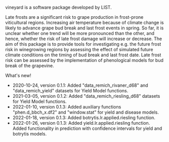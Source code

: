 vineyard is a software package developed by LIST.

Late frosts are a significant risk to grape production in
frost-prone viticultural regions. Increasing air temperature because
of climate change is likely to advance grape bud break and last frost
events in spring. So far, it is unclear whether one trend will be more
pronounced than the other, and hence, whether the risk of late frost
damage will increase or decrease. The aim of this package is to provide
tools for investigating e.g. the future frost risk in winegrowing regions
by assessing the effect of simulated future climate conditions on the
timing of bud break and last frost date. Late frost risk can be assessed
by the implementation of phenological models for bud break of the grapevine.


What's new!
- 2020-10-24, version 0.1.1: Added "data_remich_rivaner_d68" and 
              "data_remich_yield" datasets for Yield Model functions.
- 2021-03-05, version 0.1.2: Added "data_remich_riesling_d68" datasets 
              for Yield Model functions.
- 2022-01-10, version 0.1.3: Added auxiliary functions "phen.d_bbch_x.df2" and
	      "window.stat" for yield and disease models.
- 2022-01-18, version 0.1.3: Added botrytis.lr.applied.riesling function.
- 2022-01-26, version 0.1.3: Added yield.lr.applied.riesling function. Added
	      functionality in prediction with confidence intervals for yield 
	      and botrytis models.
